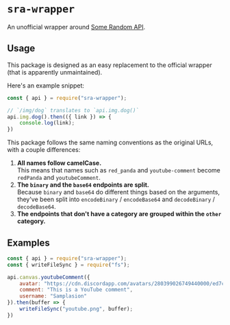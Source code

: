 # `sra-wrapper`

An unofficial wrapper around [Some Random API][sra].

[sra]: https://some-random-api.ml

## Usage

This package is designed as an easy replacement to the official wrapper
(that is apparently unmaintained).

Here's an example snippet:

```js
const { api } = require("sra-wrapper");

// `/img/dog` translates to `api.img.dog()`
api.img.dog().then(({ link }) => {
    console.log(link);
})
```

This package follows the same naming conventions as the original URLs, with a couple differences:

1. **All names follow camelCase.**  
   This means that names such as `red_panda` and `youtube-comment`
   become `redPanda` and `youtubeComment`.
2. **The `binary` and the `base64` endpoints are split.**  
   Because `binary` and `base64` do different things based on the arguments,
   they've been split into `encodeBinary` / `encodeBase64` and `decodeBinary` / `decodeBase64`.
3. **The endpoints that don't have a category are grouped within the `other` category.**

## Examples

```js
const { api } = require("sra-wrapper");
const { writeFileSync } = require("fs");

api.canvas.youtubeComment({
    avatar: "https://cdn.discordapp.com/avatars/280399026749440000/ed7c437fbce145a31581f0b8796e70d9.png?size=1024",
    comment: "This is a YouTube comment",
    username: "Samplasion"
}).then(buffer => {
    writeFileSync("youtube.png", buffer);
})
```
